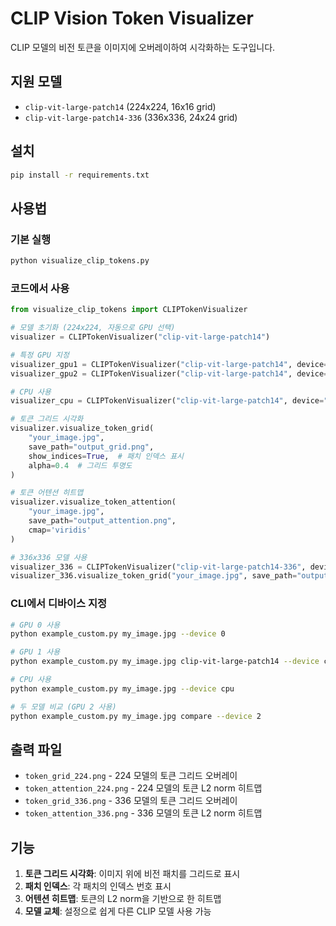 # CLIP Vision Token Visualizer

CLIP 모델의 비전 토큰을 이미지에 오버레이하여 시각화하는 도구입니다.

## 지원 모델

- `clip-vit-large-patch14` (224x224, 16x16 grid)
- `clip-vit-large-patch14-336` (336x336, 24x24 grid)

## 설치

```bash
pip install -r requirements.txt
```

## 사용법

### 기본 실행

```bash
python visualize_clip_tokens.py
```

### 코드에서 사용

```python
from visualize_clip_tokens import CLIPTokenVisualizer

# 모델 초기화 (224x224, 자동으로 GPU 선택)
visualizer = CLIPTokenVisualizer("clip-vit-large-patch14")

# 특정 GPU 지정
visualizer_gpu1 = CLIPTokenVisualizer("clip-vit-large-patch14", device=1)
visualizer_gpu2 = CLIPTokenVisualizer("clip-vit-large-patch14", device="cuda:2")

# CPU 사용
visualizer_cpu = CLIPTokenVisualizer("clip-vit-large-patch14", device="cpu")

# 토큰 그리드 시각화
visualizer.visualize_token_grid(
    "your_image.jpg",
    save_path="output_grid.png",
    show_indices=True,  # 패치 인덱스 표시
    alpha=0.4  # 그리드 투명도
)

# 토큰 어텐션 히트맵
visualizer.visualize_token_attention(
    "your_image.jpg",
    save_path="output_attention.png",
    cmap='viridis'
)

# 336x336 모델 사용
visualizer_336 = CLIPTokenVisualizer("clip-vit-large-patch14-336", device=0)
visualizer_336.visualize_token_grid("your_image.jpg", save_path="output_336.png")
```

### CLI에서 디바이스 지정

```bash
# GPU 0 사용
python example_custom.py my_image.jpg --device 0

# GPU 1 사용
python example_custom.py my_image.jpg clip-vit-large-patch14 --device cuda:1

# CPU 사용
python example_custom.py my_image.jpg --device cpu

# 두 모델 비교 (GPU 2 사용)
python example_custom.py my_image.jpg compare --device 2
```

## 출력 파일

- `token_grid_224.png` - 224 모델의 토큰 그리드 오버레이
- `token_attention_224.png` - 224 모델의 토큰 L2 norm 히트맵
- `token_grid_336.png` - 336 모델의 토큰 그리드 오버레이
- `token_attention_336.png` - 336 모델의 토큰 L2 norm 히트맵

## 기능

1. **토큰 그리드 시각화**: 이미지 위에 비전 패치를 그리드로 표시
2. **패치 인덱스**: 각 패치의 인덱스 번호 표시
3. **어텐션 히트맵**: 토큰의 L2 norm을 기반으로 한 히트맵
4. **모델 교체**: 설정으로 쉽게 다른 CLIP 모델 사용 가능
